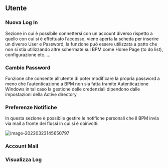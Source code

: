 ## Utente

### Nuova Log In

Sezione in cui è possibile connettersi con un account diverso rispetto a quello con cui si è effettuato l’accesso, viene aperta la scheda per inserire un diverso User e Password, la funzione può essere utilizzata a patto che non si stia utilizzando altre schermate sul BPM come Home Page (to do list), configurazione etc. …

### Cambio Password

Funzione che consente all’utente di poter modificare la propria password a meno che l’autenticazione a BPM non sia fatta tramite Autenticazione Windows in tal caso la gestione delle credenziali dipendono dalle impostazioni della Active directory
### Preferenze Notifiche

In questa sezione è possibile gestire le notifiche personali che il BPM invia via mail a fronte dei flussi in cui si è coinvolti:

![image-20220323145650797](https://github.com/federicobonazzi-csw/documentation/blob/93ede05f6e38b8861e7c0903a352d517b1c22a7d/bpm3.png)
### Account Mail

 

### Visualizza Log
